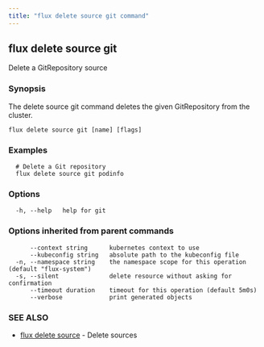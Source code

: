 ```yaml
---
title: "flux delete source git command"
---
```

## flux delete source git

Delete a GitRepository source

### Synopsis

The delete source git command deletes the given GitRepository from the cluster.

```
flux delete source git [name] [flags]
```

### Examples

```
  # Delete a Git repository
  flux delete source git podinfo
```

### Options

```
  -h, --help   help for git
```

### Options inherited from parent commands

```
      --context string      kubernetes context to use
      --kubeconfig string   absolute path to the kubeconfig file
  -n, --namespace string    the namespace scope for this operation (default "flux-system")
  -s, --silent              delete resource without asking for confirmation
      --timeout duration    timeout for this operation (default 5m0s)
      --verbose             print generated objects
```

### SEE ALSO

* [flux delete source](../flux_delete_source/)	 - Delete sources

